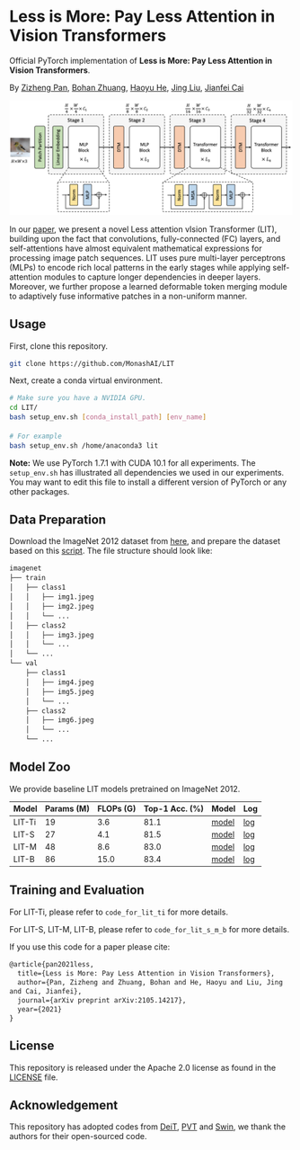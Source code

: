 # Less is More: Pay Less Attention in Vision Transformers

Official PyTorch implementation of **Less is More: Pay Less Attention in Vision Transformers**.

By [Zizheng Pan](https://scholar.google.com.au/citations?user=w_VMopoAAAAJ&hl=en), [Bohan Zhuang](https://sites.google.com/view/bohanzhuang), [Haoyu He](https://scholar.google.com/citations?user=aU1zMhUAAAAJ&hl=en), [Jing Liu](https://sites.google.com/view/jing-liu/%E9%A6%96%E9%A1%B5), [Jianfei Cai](https://scholar.google.com/citations?user=N6czCoUAAAAJ&hl=en)



![](.github/lit.png)



In our [paper](https://arxiv.org/abs/2105.14217), we present a novel Less attention vIsion Transformer (LIT), building upon the fact that convolutions, fully-connected (FC) layers, and self-attentions have almost equivalent mathematical expressions for processing image patch sequences. LIT uses pure multi-layer perceptrons (MLPs) to encode rich local patterns in the early stages while applying self-attention modules to capture longer dependencies in deeper layers. Moreover, we further propose a learned deformable token merging module to adaptively fuse informative patches in a non-uniform manner.



## Usage

First, clone this repository.

```bash
git clone https://github.com/MonashAI/LIT
```

Next, create a conda virtual environment.

```bash
# Make sure you have a NVIDIA GPU.
cd LIT/
bash setup_env.sh [conda_install_path] [env_name]

# For example
bash setup_env.sh /home/anaconda3 lit
```

**Note:** We use PyTorch 1.7.1 with CUDA 10.1 for all experiments. The `setup_env.sh` has illustrated all dependencies we used in our experiments. You may want to edit this file to install a different version of PyTorch or any other packages.



## Data Preparation

Download the ImageNet 2012 dataset from [here](http://image-net.org/), and prepare the dataset based on this [script](https://gist.github.com/BIGBALLON/8a71d225eff18d88e469e6ea9b39cef4). The file structure should look like:

```bash
imagenet
├── train
│   ├── class1
│   │   ├── img1.jpeg
│   │   ├── img2.jpeg
│   │   └── ...
│   ├── class2
│   │   ├── img3.jpeg
│   │   └── ...
│   └── ...
└── val
    ├── class1
    │   ├── img4.jpeg
    │   ├── img5.jpeg
    │   └── ...
    ├── class2
    │   ├── img6.jpeg
    │   └── ...
    └── ...
```



## Model Zoo

We provide baseline LIT models pretrained on ImageNet 2012.

| Model  | Params (M) | FLOPs (G) | Top-1 Acc. (%) | Model                                                        | Log                                                          |
| ------ | ---------- | --------- | -------------- | ------------------------------------------------------------ | ------------------------------------------------------------ |
| LIT-Ti | 19         | 3.6       | 81.1           | [model](https://drive.google.com/file/d/19X3u-0BtXXZRlWZeSe5e-Z0ocS6rWCFb/view?usp=sharing) | [log](https://gist.github.com/MonashAI/cc0f1f22d5a18dee5cff2fd1420a29b2) |
| LIT-S  | 27         | 4.1       | 81.5           | [model](https://drive.google.com/file/d/1WbXspSpUFmiFEeJov4LNWEOLlgUO6eKs/view?usp=sharing) | [log](https://gist.github.com/MonashAI/1cfe7dc8474bb8d0537e160cc9cea971) |
| LIT-M  | 48         | 8.6       | 83.0           | [model](https://drive.google.com/file/d/1HYJLmKSYO5rgGWPynzEMEG_TYEqFA0oy/view?usp=sharing) | [log](https://gist.github.com/MonashAI/8e6d37dbfd29cb1a061329b4ef6b1025) |
| LIT-B  | 86         | 15.0      | 83.4           | [model](https://drive.google.com/file/d/1EX2CbCVUbc3IVFWdlnRoh7GBWov91iXb/view?usp=sharing) | [log](https://gist.github.com/MonashAI/17321a6b19ebabd5c2956c7d2019b237) |



## Training and Evaluation

For LIT-Ti, please refer to `code_for_lit_ti` for more details.

For LIT-S, LIT-M, LIT-B, please refer to `code_for_lit_s_m_b` for more details.



If you use this code for a paper please cite:

```
@article{pan2021less,
  title={Less is More: Pay Less Attention in Vision Transformers},
  author={Pan, Zizheng and Zhuang, Bohan and He, Haoyu and Liu, Jing and Cai, Jianfei},
  journal={arXiv preprint arXiv:2105.14217},
  year={2021}
}
```



## License

This repository is released under the Apache 2.0 license as found in the [LICENSE](https://github.com/MonashAI/LIT/blob/main/LICENSE) file.



## Acknowledgement

This repository has adopted codes from [DeiT](https://github.com/facebookresearch/deit), [PVT](https://github.com/whai362/PVT) and [Swin](https://github.com/microsoft/Swin-Transformer), we thank the authors for their open-sourced code.